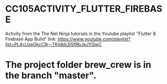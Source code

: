 # CC105ACTIVITY_FLUTTER_FIREBASE
Activity from the The Net Ninja tutorials in the Youtube playlist "Flutter & Firebase App Build" link: https://www.youtube.com/playlist?list=PL4cUxeGkcC9j--TKIdkb3ISfRbJeJYQwC
# The project folder brew_crew is in the branch "master".
